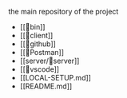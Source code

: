 the main repository of the project

- [[📁bin]]
- [[📁client]]
- [[📁github]]
- [[📁Postman]]
- [[server/📁server]]
- [[📁vscode]]
- [[LOCAL-SETUP.md]]
- [[README.md]]
